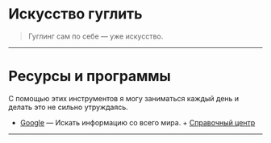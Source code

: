 # Искусство гуглить

> Гуглинг сам по себе — уже искусство.

---

# Ресурсы и программы

С помощью этих инструментов я могу заниматься каждый день и делать это не сильно утруждаясь.

- [Google](http://google.com) — Искать информацию со всего мира. + [Справочный центр](https://support.google.com/websearch/?hl=ru#topic=3378866)

---